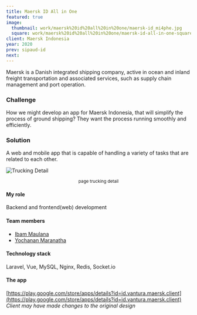 ```yaml
---
title: Maersk ID All in One
featured: true
image: 
  thumbnail: work/maersk%20id%20all%20in%20one/maersk-id_mi4phe.jpg
  square: work/maersk%20id%20all%20in%20one/maersk-id-all-in-one-square_ejuwzx.jpg
client: Maersk Indonesia
year: 2020
prev: sipaud-id
next: 
---
```


Maersk is a Danish integrated shipping company, active in ocean and inland freight transportation and associated services, such as supply chain management and port operation.

### Challenge
How we might develop an app for Maersk Indonesia, that will simplify the process of ground shipping? They want the process running smoothly and efficiently.

### Solution
A web and mobile app that is capable of handling a variety of tasks that are related to each other.  

![Trucking Detail](https://res.cloudinary.com/mirzarizky/image/upload/work/maersk%20id%20all%20in%20one/maersk_id_all_in_one_tbwscu.png)
<center><small>page trucking detail</small></center>

#### My role
Backend and frontend(web) development


#### Team members
- [Ibam Maulana](https://instagram.com/ibamaulana)
- [Yochanan Maranatha](https://instagram.com/yochanojisan)

#### Technology stack
Laravel, Vue, MySQL, Nginx, Redis, Socket.io

#### The app
[https://play.google.com/store/apps/details?id=id.vantura.maersk.client](https://play.google.com/store/apps/details?id=id.vantura.maersk.client)<br/>
*Client may have made changes to the original design*
